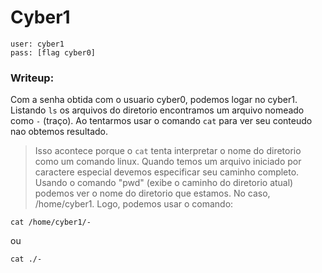 # Cyber1

```
user: cyber1
pass: [flag cyber0]
```
### Writeup:

Com a senha obtida com o usuario cyber0, podemos logar no cyber1.
Listando `ls` os arquivos do diretorio encontramos um arquivo nomeado como `-` (traço).
Ao tentarmos usar o comando `cat` para ver seu conteudo nao obtemos resultado.
>Isso acontece porque o `cat` tenta interpretar o nome do diretorio como um comando linux.
>Quando temos um arquivo iniciado por caractere especial devemos especificar seu caminho completo.
Usando o comando "pwd" (exibe o caminho do diretorio atual) podemos ver o nome do diretorio que estamos.
No caso, /home/cyber1. Logo, podemos usar o comando:
```
cat /home/cyber1/-
```
ou
```
cat ./-
```